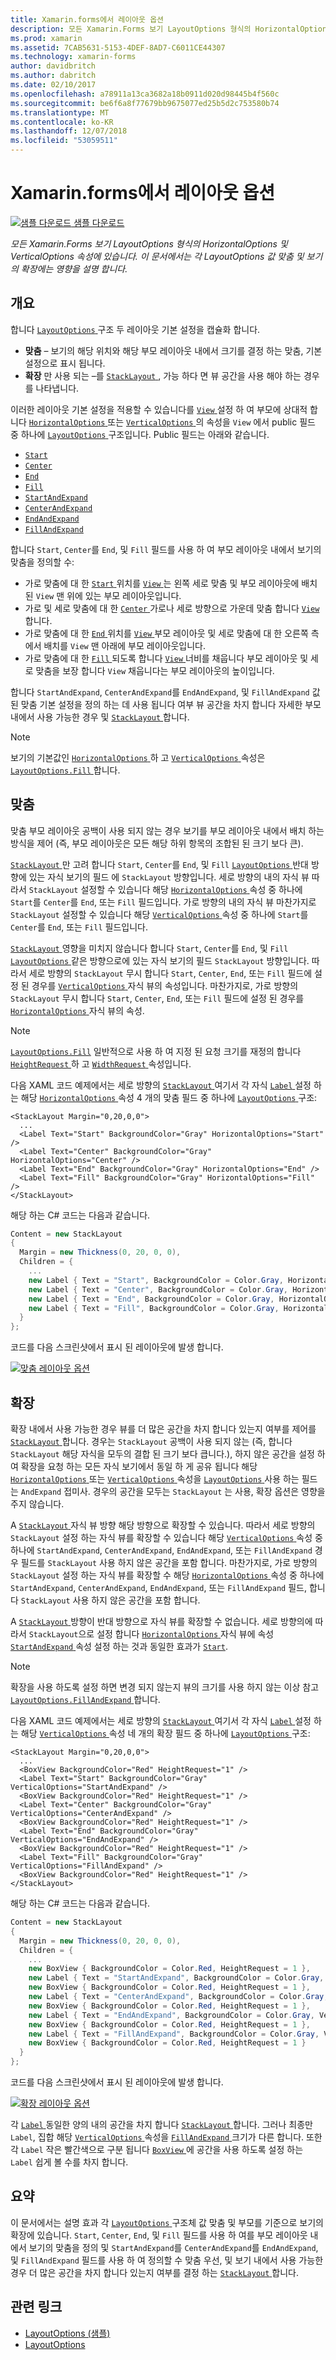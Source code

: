 ```yaml
---
title: Xamarin.forms에서 레이아웃 옵션
description: 모든 Xamarin.Forms 보기 LayoutOptions 형식의 HorizontalOptions 및 VerticalOptions 속성에 있습니다. 이 문서에서는 각 LayoutOptions 값 맞춤 및 보기의 확장에는 영향을 설명 합니다.
ms.prod: xamarin
ms.assetid: 7CAB5631-5153-4DEF-8AD7-C6011CE44307
ms.technology: xamarin-forms
author: davidbritch
ms.author: dabritch
ms.date: 02/10/2017
ms.openlocfilehash: a78911a13ca3682a18b0911d020d98445b4f560c
ms.sourcegitcommit: be6f6a8f77679bb9675077ed25b5d2c753580b74
ms.translationtype: MT
ms.contentlocale: ko-KR
ms.lasthandoff: 12/07/2018
ms.locfileid: "53059511"
---
```

# <a name="layout-options-in-xamarinforms"></a>Xamarin.forms에서 레이아웃 옵션

[![샘플 다운로드](~/media/shared/download.png) 샘플 다운로드](https://developer.xamarin.com/samples/xamarin-forms/userinterface/layoutoptions/)

_모든 Xamarin.Forms 보기 LayoutOptions 형식의 HorizontalOptions 및 VerticalOptions 속성에 있습니다. 이 문서에서는 각 LayoutOptions 값 맞춤 및 보기의 확장에는 영향을 설명 합니다._

## <a name="overview"></a>개요

합니다 [ `LayoutOptions` ](xref:Xamarin.Forms.LayoutOptions) 구조 두 레이아웃 기본 설정을 캡슐화 합니다.

- **맞춤** – 보기의 해당 위치와 해당 부모 레이아웃 내에서 크기를 결정 하는 맞춤, 기본 설정으로 표시 됩니다.
- **확장** 만 사용 되는 –를 [ `StackLayout` ](xref:Xamarin.Forms.StackLayout), 가능 하다 면 뷰 공간을 사용 해야 하는 경우를 나타냅니다.

이러한 레이아웃 기본 설정을 적용할 수 있습니다를 [ `View` ](xref:Xamarin.Forms.View)설정 하 여 부모에 상대적 합니다 [ `HorizontalOptions` ](xref:Xamarin.Forms.View.HorizontalOptions) 또는 [ `VerticalOptions` ](xref:Xamarin.Forms.View.VerticalOptions) 의 속성을 `View` 에서 public 필드 중 하나에 [ `LayoutOptions` ](xref:Xamarin.Forms.LayoutOptions) 구조입니다. Public 필드는 아래와 같습니다.

- [`Start`](xref:Xamarin.Forms.LayoutOptions.Start)
- [`Center`](xref:Xamarin.Forms.LayoutOptions.Center)
- [`End`](xref:Xamarin.Forms.LayoutOptions.End)
- [`Fill`](xref:Xamarin.Forms.LayoutOptions.Fill)
- [`StartAndExpand`](xref:Xamarin.Forms.LayoutOptions.StartAndExpand)
- [`CenterAndExpand`](xref:Xamarin.Forms.LayoutOptions.CenterAndExpand)
- [`EndAndExpand`](xref:Xamarin.Forms.LayoutOptions.EndAndExpand)
- [`FillAndExpand`](xref:Xamarin.Forms.LayoutOptions.FillAndExpand)

합니다 `Start`, `Center`를 `End`, 및 `Fill` 필드를 사용 하 여 부모 레이아웃 내에서 보기의 맞춤을 정의할 수:

- 가로 맞춤에 대 한 [ `Start` ](xref:Xamarin.Forms.LayoutOptions.Start) 위치를 [ `View` ](xref:Xamarin.Forms.View) 는 왼쪽 세로 맞춤 및 부모 레이아웃에 배치 된 `View` 맨 위에 있는 부모 레이아웃입니다.
- 가로 및 세로 맞춤에 대 한 [ `Center` ](xref:Xamarin.Forms.LayoutOptions.Center) 가로나 세로 방향으로 가운데 맞춤 합니다 [ `View` ](xref:Xamarin.Forms.View)합니다.
- 가로 맞춤에 대 한 [ `End` ](xref:Xamarin.Forms.LayoutOptions.End) 위치를 [ `View` ](xref:Xamarin.Forms.View) 부모 레이아웃 및 세로 맞춤에 대 한 오른쪽 측에서 배치를 `View` 맨 아래에 부모 레이아웃입니다.
- 가로 맞춤에 대 한 [ `Fill` ](xref:Xamarin.Forms.LayoutOptions.Fill) 되도록 합니다 [ `View` ](xref:Xamarin.Forms.View) 너비를 채웁니다 부모 레이아웃 및 세로 맞춤을 보장 합니다 `View` 채웁니다는 부모 레이아웃의 높이입니다.

합니다 `StartAndExpand`, `CenterAndExpand`를 `EndAndExpand`, 및 `FillAndExpand` 값 된 맞춤 기본 설정을 정의 하는 데 사용 됩니다 여부 뷰 공간을 차지 합니다 자세한 부모 내에서 사용 가능한 경우 및 [ `StackLayout` ](xref:Xamarin.Forms.StackLayout)합니다.

> [!NOTE]
> 보기의 기본값인 [ `HorizontalOptions` ](xref:Xamarin.Forms.View.HorizontalOptions) 하 고 [ `VerticalOptions` ](xref:Xamarin.Forms.View.VerticalOptions) 속성은 [ `LayoutOptions.Fill` ](xref:Xamarin.Forms.LayoutOptions.Fill)합니다.

<a name="alignment" />

## <a name="alignment"></a>맞춤

맞춤 부모 레이아웃 공백이 사용 되지 않는 경우 보기를 부모 레이아웃 내에서 배치 하는 방식을 제어 (즉, 부모 레이아웃은 모든 해당 하위 항목의 조합된 된 크기 보다 큰).

[ `StackLayout` ](xref:Xamarin.Forms.StackLayout) 만 고려 합니다 `Start`, `Center`를 `End`, 및 `Fill` [ `LayoutOptions` ](xref:Xamarin.Forms.LayoutOptions) 반대 방향에 있는 자식 보기의 필드 에 `StackLayout` 방향입니다. 세로 방향의 내의 자식 뷰 따라서 `StackLayout` 설정할 수 있습니다 해당 [ `HorizontalOptions` ](xref:Xamarin.Forms.View.HorizontalOptions) 속성 중 하나에 `Start`를 `Center`를 `End`, 또는 `Fill` 필드입니다. 가로 방향의 내의 자식 뷰 마찬가지로 `StackLayout` 설정할 수 있습니다 해당 [ `VerticalOptions` ](xref:Xamarin.Forms.View.VerticalOptions) 속성 중 하나에 `Start`를 `Center`를 `End`, 또는 `Fill` 필드입니다.

[ `StackLayout` ](xref:Xamarin.Forms.StackLayout) 영향을 미치지 않습니다 합니다 `Start`, `Center`를 `End`, 및 `Fill` [ `LayoutOptions` ](xref:Xamarin.Forms.LayoutOptions) 같은 방향으로에 있는 자식 보기의 필드 `StackLayout` 방향입니다. 따라서 세로 방향의 `StackLayout` 무시 합니다 `Start`, `Center`, `End`, 또는 `Fill` 필드에 설정 된 경우를 [ `VerticalOptions` ](xref:Xamarin.Forms.View.VerticalOptions) 자식 뷰의 속성입니다. 마찬가지로, 가로 방향의 `StackLayout` 무시 합니다 `Start`, `Center`, `End`, 또는 `Fill` 필드에 설정 된 경우를 [ `HorizontalOptions` ](xref:Xamarin.Forms.View.HorizontalOptions) 자식 뷰의 속성.

> [!NOTE]
> [`LayoutOptions.Fill`](xref:Xamarin.Forms.LayoutOptions.Fill) 일반적으로 사용 하 여 지정 된 요청 크기를 재정의 합니다 [ `HeightRequest` ](xref:Xamarin.Forms.VisualElement.HeightRequest) 하 고 [ `WidthRequest` ](xref:Xamarin.Forms.VisualElement.WidthRequest) 속성입니다.

다음 XAML 코드 예제에서는 세로 방향의 [ `StackLayout` ](xref:Xamarin.Forms.StackLayout) 여기서 각 자식 [ `Label` ](xref:Xamarin.Forms.Label) 설정 하는 해당 [ `HorizontalOptions` ](xref:Xamarin.Forms.View.HorizontalOptions) 속성 4 개의 맞춤 필드 중 하나에 [ `LayoutOptions` ](xref:Xamarin.Forms.LayoutOptions) 구조:

```xaml
<StackLayout Margin="0,20,0,0">
  ...
  <Label Text="Start" BackgroundColor="Gray" HorizontalOptions="Start" />
  <Label Text="Center" BackgroundColor="Gray" HorizontalOptions="Center" />
  <Label Text="End" BackgroundColor="Gray" HorizontalOptions="End" />
  <Label Text="Fill" BackgroundColor="Gray" HorizontalOptions="Fill" />
</StackLayout>
```

해당 하는 C# 코드는 다음과 같습니다.

```csharp
Content = new StackLayout
{
  Margin = new Thickness(0, 20, 0, 0),
  Children = {
    ...
    new Label { Text = "Start", BackgroundColor = Color.Gray, HorizontalOptions = LayoutOptions.Start },
    new Label { Text = "Center", BackgroundColor = Color.Gray, HorizontalOptions = LayoutOptions.Center },
    new Label { Text = "End", BackgroundColor = Color.Gray, HorizontalOptions = LayoutOptions.End },
    new Label { Text = "Fill", BackgroundColor = Color.Gray, HorizontalOptions = LayoutOptions.Fill }
  }
};
```

코드를 다음 스크린샷에서 표시 된 레이아웃에 발생 합니다.

[![](layout-options-images/alignment.png "맞춤 레이아웃 옵션")](layout-options-images/alignment-large.png#lightbox "맞춤 레이아웃 옵션")

<a name="expansion" />

## <a name="expansion"></a>확장

확장 내에서 사용 가능한 경우 뷰를 더 많은 공간을 차지 합니다 있는지 여부를 제어를 [ `StackLayout` ](xref:Xamarin.Forms.StackLayout)합니다. 경우는 `StackLayout` 공백이 사용 되지 않는 (즉, 합니다 `StackLayout` 해당 자식을 모두의 결합 된 크기 보다 큽니다.), 하지 않은 공간을 설정 하 여 확장을 요청 하는 모든 자식 보기에서 동일 하 게 공유 됩니다 해당 [ `HorizontalOptions` ](xref:Xamarin.Forms.View.HorizontalOptions)또는 [ `VerticalOptions` ](xref:Xamarin.Forms.View.VerticalOptions) 속성을 [ `LayoutOptions` ](xref:Xamarin.Forms.LayoutOptions) 사용 하는 필드는 `AndExpand` 접미사. 경우의 공간을 모두는 `StackLayout` 는 사용, 확장 옵션은 영향을 주지 않습니다.

A [ `StackLayout` ](xref:Xamarin.Forms.StackLayout) 자식 뷰 방향 해당 방향으로 확장할 수 있습니다. 따라서 세로 방향의 `StackLayout` 설정 하는 자식 뷰를 확장할 수 있습니다 해당 [ `VerticalOptions` ](xref:Xamarin.Forms.View.VerticalOptions) 속성 중 하나에 `StartAndExpand`, `CenterAndExpand`, `EndAndExpand`, 또는 `FillAndExpand` 경우 필드를 `StackLayout` 사용 하지 않은 공간을 포함 합니다. 마찬가지로, 가로 방향의 `StackLayout` 설정 하는 자식 뷰를 확장할 수 해당 [ `HorizontalOptions` ](xref:Xamarin.Forms.View.HorizontalOptions) 속성 중 하나에 `StartAndExpand`, `CenterAndExpand`, `EndAndExpand`, 또는 `FillAndExpand` 필드, 합니다 `StackLayout` 사용 하지 않은 공간을 포함 합니다.

A [ `StackLayout` ](xref:Xamarin.Forms.StackLayout) 방향이 반대 방향으로 자식 뷰를 확장할 수 없습니다. 세로 방향의에 따라서 `StackLayout`으로 설정 합니다 [ `HorizontalOptions` ](xref:Xamarin.Forms.View.HorizontalOptions) 자식 뷰에 속성 [ `StartAndExpand` ](xref:Xamarin.Forms.LayoutOptions.StartAndExpand) 속성 설정 하는 것과 동일한 효과가 [ `Start`](xref:Xamarin.Forms.LayoutOptions.Start).

> [!NOTE]
> 확장을 사용 하도록 설정 하면 변경 되지 않는지 뷰의 크기를 사용 하지 않는 이상 참고 [ `LayoutOptions.FillAndExpand` ](xref:Xamarin.Forms.LayoutOptions.FillAndExpand)합니다.

다음 XAML 코드 예제에서는 세로 방향의 [ `StackLayout` ](xref:Xamarin.Forms.StackLayout) 여기서 각 자식 [ `Label` ](xref:Xamarin.Forms.Label) 설정 하는 해당 [ `VerticalOptions` ](xref:Xamarin.Forms.View.VerticalOptions) 속성 네 개의 확장 필드 중 하나에 [ `LayoutOptions` ](xref:Xamarin.Forms.LayoutOptions) 구조:

```xaml
<StackLayout Margin="0,20,0,0">
  ...
  <BoxView BackgroundColor="Red" HeightRequest="1" />
  <Label Text="Start" BackgroundColor="Gray" VerticalOptions="StartAndExpand" />
  <BoxView BackgroundColor="Red" HeightRequest="1" />
  <Label Text="Center" BackgroundColor="Gray" VerticalOptions="CenterAndExpand" />
  <BoxView BackgroundColor="Red" HeightRequest="1" />
  <Label Text="End" BackgroundColor="Gray" VerticalOptions="EndAndExpand" />
  <BoxView BackgroundColor="Red" HeightRequest="1" />
  <Label Text="Fill" BackgroundColor="Gray" VerticalOptions="FillAndExpand" />
  <BoxView BackgroundColor="Red" HeightRequest="1" />
</StackLayout>
```

해당 하는 C# 코드는 다음과 같습니다.

```csharp
Content = new StackLayout
{
  Margin = new Thickness(0, 20, 0, 0),
  Children = {
    ...
    new BoxView { BackgroundColor = Color.Red, HeightRequest = 1 },
    new Label { Text = "StartAndExpand", BackgroundColor = Color.Gray, VerticalOptions = LayoutOptions.StartAndExpand },
    new BoxView { BackgroundColor = Color.Red, HeightRequest = 1 },
    new Label { Text = "CenterAndExpand", BackgroundColor = Color.Gray, VerticalOptions = LayoutOptions.CenterAndExpand },
    new BoxView { BackgroundColor = Color.Red, HeightRequest = 1 },
    new Label { Text = "EndAndExpand", BackgroundColor = Color.Gray, VerticalOptions = LayoutOptions.EndAndExpand },
    new BoxView { BackgroundColor = Color.Red, HeightRequest = 1 },
    new Label { Text = "FillAndExpand", BackgroundColor = Color.Gray, VerticalOptions = LayoutOptions.FillAndExpand },
    new BoxView { BackgroundColor = Color.Red, HeightRequest = 1 }
  }
};
```

코드를 다음 스크린샷에서 표시 된 레이아웃에 발생 합니다.

[![](layout-options-images/expansion.png "확장 레이아웃 옵션")](layout-options-images/expansion-large.png#lightbox "확장 레이아웃 옵션")

각 [ `Label` ](xref:Xamarin.Forms.Label) 동일한 양의 내의 공간을 차지 합니다 [ `StackLayout` ](xref:Xamarin.Forms.StackLayout)합니다. 그러나 최종만 `Label`, 집합 해당 [ `VerticalOptions` ](xref:Xamarin.Forms.View.VerticalOptions) 속성을 [ `FillAndExpand` ](xref:Xamarin.Forms.LayoutOptions.FillAndExpand) 크기가 다른 합니다. 또한 각 `Label` 작은 빨간색으로 구분 됩니다 [ `BoxView` ](xref:Xamarin.Forms.BoxView)에 공간을 사용 하도록 설정 하는 `Label` 쉽게 볼 수를 차지 합니다.

## <a name="summary"></a>요약

이 문서에서는 설명 효과 각 [ `LayoutOptions` ](xref:Xamarin.Forms.LayoutOptions) 구조체 값 맞춤 및 부모를 기준으로 보기의 확장에 있습니다. `Start`, `Center`, `End`, 및 `Fill` 필드를 사용 하 여를 부모 레이아웃 내에서 보기의 맞춤을 정의 및 `StartAndExpand`를 `CenterAndExpand`를 `EndAndExpand`, 및 `FillAndExpand` 필드를 사용 하 여 정의할 수 맞춤 우선, 및 보기 내에서 사용 가능한 경우 더 많은 공간을 차지 합니다 있는지 여부를 결정 하는 [ `StackLayout` ](xref:Xamarin.Forms.StackLayout)합니다.



## <a name="related-links"></a>관련 링크

- [LayoutOptions (샘플)](https://developer.xamarin.com/samples/xamarin-forms/userinterface/layoutoptions/)
- [LayoutOptions](xref:Xamarin.Forms.LayoutOptions)
